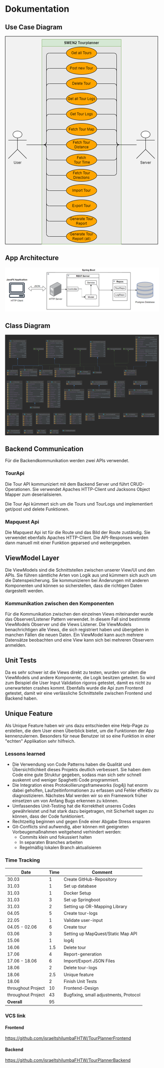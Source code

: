 # Dokumentation

## Use Case Diagram
![Use Case Diagram](images/tourplanner-usecase.png)

## App Architecture
![App Architecture](images/app-architecture.png)

## Class Diagram
![Class Diagram](images/class-diagram.png)

## Backend Communication

Für die Backendkommunikation werden zwei APIs verwendet.
<br>

### TourApi

Die Tour API kommuniziert mit dem Backend Server und führt CRUD-Operationen.
Sie verwendet Apaches HTTP-Client und Jacksons Object Mapper zum deserialisieren.

Die Tour Api kümmert sich um die Tours und TourLogs und implementiert get/post
und delete Funktionen.

### Mapquest Api

Die Mapquest Api ist für die Route und das Bild der Route zuständig. Sie verwendet ebenfalls
Apaches HTTP-Client. Die API-Responses werden dann manuell mit einer Funktion geparsed und
weitergegeben.

## ViewModel Layer

Die ViewModels sind die Schnittstellen zwischen unserer View/UI und den APIs. Sie führen
sämtliche Arten von Logik aus und kümmern sich auch um die Datenspeicherung. Sie kommunizieren
bei Änderungen mit anderen Komponenten und können so sicherstellen, dass die richtigen Daten
dargestellt werden.

### Kommunikation zwischen den Komponenten

Für die Kommunikation zwischen den einzelnen Views miteinander wurde das Observer/Listener
Pattern verwendet. In diesem Fall sind bestimmte ViewModels Observer und die Views Listener.
Die ViewModels benachrichtigen alle Views, die sich registriert haben und übergeben in manchen Fällen
die neuen Daten. Ein ViewModel kann auch mehrere Datensätze beobachten und eine View kann sich bei mehreren
Observern anmelden.

## Unit Tests
Da es sehr schwer ist die Views direkt zu testen, wurden vor allem die ViewModels und andere Komponente,
die Logik besitzen getestet. So wird zum Beispiel die User Input Validation rigoros getestet, damit es
nicht zu unerwarteten crashes kommt. Ebenfalls wurde die Api zum Frontend getestet, damit wir eine verlässliche
Schnittstelle zwischen Frontend und Backend haben.

## Unique Feature
Als Unique Feature haben wir uns dazu entschieden eine Help-Page zu erstellen, die dem User einen Überblick bietet, um
die Funktionen der App kennenzulernen. Besonders für neue Benutzer ist so eine Funktion in einer "echten" Applikation
sehr hilfreich. 

### Lessons learned

- Die Verwendung von Code Patterns haben die Qualität und Übersichtlichkeit dieses Projekts deutlich verbessert.
  Sie haben dem Code eine gute Struktur gegeben, sodass man sich sehr schnell auskennt und weniger Spaghetti Code
  programmiert.
- Die Integration eines Protokollierungsframeworks (log4j) hat enorm dabei geholfen, Laufzeitinformationen zu erfassen
  und Fehler effektiv zu diagnostizieren. Nächstes Mal werden wir so ein Framework früher einsetzen um von Anfang Bugs
  erkennen zu können.
- Umfassendes Unit-Testing hat die Korrektheit unseres Codes gewährleistet und hat stark dazu beigetragen, mit
  Sicherheit sagen zu können, dass der Code funktioniert.
- Rechtzeitig beginnen und gegen Ende einer Abgabe Stress ersparen
- Git-Conflicts sind aufwendig, aber können mit geeigneten Vorbeugemaßnahmen weitgehend verhindert werden:
  - Commits klein und fokussiert halten
  - In separaten Branches arbeiten
  - Regelmäßig lokalen Branch aktualisieren
### Time Tracking

| Date               | Time | Comment                                |
|--------------------|------|----------------------------------------|
| 30.03              | 1    | Create GitHub-Repository               |
| 31.03              | 1    | Set up database                        |
| 31.03              | 1    | Docker Setup                           |
| 31.03              | 3    | Set up Springboot                      |
| 31.03              | 2    | Setting up OR-Mapping Library          |
| 04.05              | 5    | Create tour-logs                       |
| 22.05              | 1    | Validate user-input                    |
| 04.05 - 02.06      | 6    | Create tour                            |
| 03.06              | 3    | Setting up MapQuest/Static Map API     |
| 15.06              | 1    | log4j                                  |
| 16.06              | 1.5  | Delete tour                            |
| 17.06              | 4    | Report-generation                      |
| 17.06 - 18.06      | 6    | Import/Export JSON Files               |
| 18.06              | 2    | Delete tour-logs                       |
| 18.06              | 2.5  | Unique feature                         |
| 18.06              | 2    | Finish Unit Tests                      |
| throughout Project | 10   | Frontend-Design                        |
| throughout Project | 43   | Bugfixing, small adjustments, Protocol |
| <b>Overall</b>     | 95   |                                        |


### VCS link

#### Frontend
https://github.com/israeltshilumbaFHTW/TourPlannerFrontend
#### Backend
https://github.com/israeltshilumbaFHTW/TourPlannerBackend